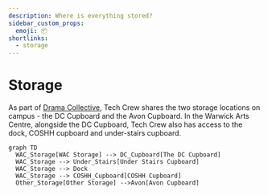 ```yaml
---
description: Where is everything stored?
sidebar_custom_props:
  emoji: 📦
shortlinks:
  - storage
---
```


# Storage

As part of [Drama Collective](/wiki/warwick-drama), Tech Crew shares the two storage locations on campus - the DC
Cupboard and the Avon Cupboard. In the Warwick Arts Centre, alongside the DC Cupboard, Tech Crew also has access to the
dock, COSHH cupboard and under-stairs cupboard.

```mermaid
graph TD
  WAC_Storage[WAC Storage] --> DC_Cupboard[The DC Cupboard]
  WAC_Storage --> Under_Stairs[Under Stairs Cupboard]
  WAC_Storage --> Dock
  WAC_Storage --> COSHH_Cupboard[COSHH Cupboard]
  Other_Storage[Other Storage] -->Avon[Avon Cupboard]
```
